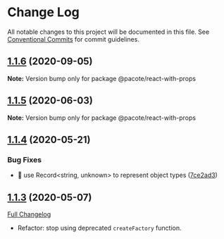 # Change Log

All notable changes to this project will be documented in this file.
See [Conventional Commits](https://conventionalcommits.org) for commit guidelines.

## [1.1.6](https://github.com/PacoteJS/pacote/compare/@pacote/react-with-props@1.1.5...@pacote/react-with-props@1.1.6) (2020-09-05)

**Note:** Version bump only for package @pacote/react-with-props

## [1.1.5](https://github.com/PacoteJS/pacote/compare/@pacote/react-with-props@1.1.4...@pacote/react-with-props@1.1.5) (2020-06-03)

**Note:** Version bump only for package @pacote/react-with-props

## [1.1.4](https://github.com/PacoteJS/pacote/compare/@pacote/react-with-props@1.1.3...@pacote/react-with-props@1.1.4) (2020-05-21)

### Bug Fixes

- 🐛 use Record<string, unknown> to represent object types ([7ce2ad3](https://github.com/PacoteJS/pacote/commit/7ce2ad3e25762bd86c90771791b0571f99f1ea32))

## [1.1.3](https://github.com/PacoteJS/pacote/tree/@pacote/react-with-props/1.1.3) (2020-05-07)

[Full Changelog](https://github.com/PacoteJS/pacote/compare/@pacote/react-with-props@1.1.2...@pacote/react-with-props@1.1.3)

- Refactor: stop using deprecated `createFactory` function.
